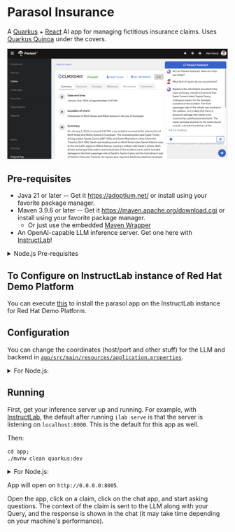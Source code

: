 # Parasol Insurance

A [Quarkus](https://quarkus.io) + [React](https://react.dev/) AI app for managing fictitious insurance claims. Uses [Quarkus Quinoa](https://docs.quarkiverse.io/quarkus-quinoa/dev/index.html) under the covers.

![App](webui/src/app/assets/images/sample.png)

## Pre-requisites

- Java 21 or later -- Get it https://adoptium.net/  or install using your favorite package manager.
- Maven 3.9.6 or later -- Get it https://maven.apache.org/download.cgi or install using your favorite package manager.
    - Or just use the embedded [Maven Wrapper](https://maven.apache.org/wrapper)
- An OpenAI-capable LLM inference server. Get one here with [InstructLab](https://github.com/instructlab/instructlab)!


<details>
    <summary>Node.js Pre-requisites</summary>

- Node.js 18 or later -- Get it https://nodejs.org/en/download .
- npm 10+ -- Node.js includes npm
- An OpenAI-capable LLM inference server. Get one here with [InstructLab](https://github.com/instructlab/instructlab)!
</details>

## To Configure on InstructLab instance of Red Hat Demo Platform

You can execute [this]([https://gist.githubusercontent.com/jameslabocki/748e191006d0e311dec21c72e95570d1/raw/3c40273c962c3ee598a13dd853b831ac9df884ff/gistfile1.txt](https://raw.githubusercontent.com/jameslabocki/ilabdemo/main/install.sh)) to install the parasol app on the InstructLab instance for Red Hat Demo Platform.

## Configuration

You can change the coordinates (host/port and other stuff) for the LLM and backend in [`app/src/main/resources/application.properties`](app/src/main/resources/application.properties).

<details>
<summary>For Node.js:</summary>

You can change the coordinates (host/port and other stuff) for the LLM and backend in [`node-app/.env`](node-app/.env)

</details>

## Running

First, get your inference server up and running. For example, with [InstructLab](https://github.com/instructlab/instructlab), the default after running `ilab serve` is that the server is listening on `localhost:8000`. This is the default for this app as well.

Then:

```
cd app;
./mvnw clean quarkus:dev
```

<details>
<summary>For Node.js:</summary>

First Build the webui:

```
cd node-app
npm run buildui
```

Then run the node.js app:

```
npm install
node server.mjs
```
</details>

App will open on `http://0.0.0.0:8005`.

Open the app, click on a claim, click on the chat app, and start asking questions. The context of the claim is sent to the LLM along with your Query, and the response is shown in the chat (it may take time depending on your machine's performance).
